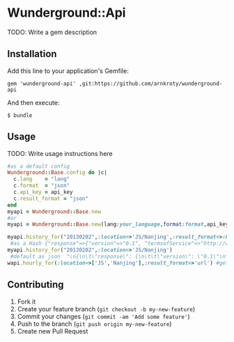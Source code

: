 # Wunderground::Api

TODO: Write a gem description

## Installation

Add this line to your application's Gemfile:

    gem 'wunderground-api' ,git:https://github.com/arnkroty/wunderground-api

And then execute:

    $ bundle

## Usage

TODO: Write usage instructions here
```ruby
#as a default config
Wunderground::Base.config do |c|
  c.lang    = "lang"
  c.format  = "json"
  c.api_key = api_key
  c.result_format = "json"
end
myapi = Wunderground::Base.new
#or
myapi = Wunderground::Base.new(lang:your_language,format:format,api_key:your_api_key)

myapi.history_for("20130202",:location=>'JS/Nanjing',:result_format=>:Hash)
 #as a Hash {"response"=>{"version"=>"0.1", "termsofService"=>"http://www.wunderground.com/weather/api/d/terms.html", ...
myapi.history_for("20130202",:location=>'JS/Nanjing')
 #default as json  "\n{\n\t\"response\": {\n\t\t\"version\": \"0.1\"\n\t\t,\"termsofS ...
wapi.hourly_for(:location=>['JS','Nanjing'],:result_format=>'url') #get the api url
```
## Contributing

1. Fork it
2. Create your feature branch (`git checkout -b my-new-feature`)
3. Commit your changes (`git commit -am 'Add some feature'`)
4. Push to the branch (`git push origin my-new-feature`)
5. Create new Pull Request
